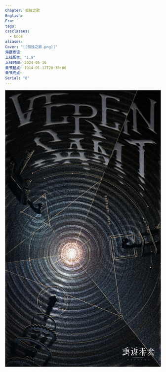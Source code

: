 ```yaml
---
Chapter: 孤独之歌
English: 
Era: 
tags: 
cssclasses:
  - book
aliases: 
Cover: "[[孤独之歌.png]]"
海报寄语: 
上线版本: "1.9"
上线时间: 2024-05-16
章节起点: 1914-01-12T20:30:00
章节终点: 
Serial: "8"
---
```

![cover](assets/第七章%20孤独之歌.assets/孤独之歌.jpg)